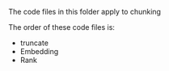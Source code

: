 The code files in this folder apply to chunking

The order of these code files is:
- truncate
- Embedding
- Rank
